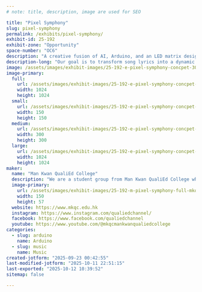 ```yaml
---
# note: title, description, image are used for SEO

title: "Pixel Symphony"
slug: pixel-symphony
permalink: /exhibits/pixel-symphony/
exhibit-id: 25-192
exhibit-zone: "Opportunity"
space-number: "OC6"
description: "A creative fusion of AI, Arduino, and an LED matrix designed to blend music with visual art."
description-long: "Our goal is to transform song lyrics into a dynamic LED light show, creating a unique and immersive visual experience for attendees."
image: /assets/images/exhibit-images/25-192-e-pixel-symphony-concpet-300x300.png
image-primary: 
  full:
    url: /assets/images/exhibit-images/25-192-e-pixel-symphony-concpet-full.png
    width: 1024
    height: 1024
  small:
    url: /assets/images/exhibit-images/25-192-e-pixel-symphony-concpet-150x150.png
    width: 150
    height: 150
  medium:
    url: /assets/images/exhibit-images/25-192-e-pixel-symphony-concpet-300x300.png
    width: 300
    height: 300
  large:
    url: /assets/images/exhibit-images/25-192-e-pixel-symphony-concpet-1024x1024.png
    width: 1024
    height: 1024
maker: 
  name: "Man Kwan QualiEd College"
  description: "We are a student group from Man Kwan QualiEd College which is located in Hong Kong."
  image-primary:
    url: /assets/images/exhibit-images/25-192-m-pixel-symphony-full-mkqc-logo-6012-300x114.png
    width: 150
    height: 57
  website: https://www.mkqc.edu.hk
  instagram: https://www.instagram.com/qualiedchannel/
  facebook: https://www.facebook.com/qualiedchannel
  youtube: https://www.youtube.com/@mkqcmankwanqualiedcollege
categories: 
  - slug: arduino
    name: Arduino
  - slug: music
    name: Music
created-jotform: "2025-09-23 00:42:55"
last-modified-jotform: "2025-10-11 22:51:15"
last-exported: "2025-10-12 10:39:52"
sitemap: false

---
```

